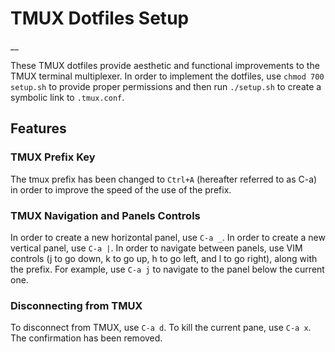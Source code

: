 # TMUX Dotfiles Setup
__

These TMUX dotfiles provide aesthetic and functional improvements to
the TMUX terminal multiplexer. In order to implement the dotfiles, use
`chmod 700 setup.sh` to provide proper permissions and then run
`./setup.sh` to create a symbolic link to `.tmux.conf`.


## Features

### TMUX Prefix Key
The tmux prefix has been changed to `Ctrl+A` (hereafter referred to as C-a) in order to improve the speed of the use of the prefix.

### TMUX Navigation and Panels Controls

In order to create a new horizontal panel, use `C-a _`. In order to
create a new vertical panel, use `C-a |`. In order to navigate between
panels, use VIM controls (j to go down, k to go up, h to go left, and l to go right), along with the prefix. For example, use `C-a j` to navigate to the panel below the current one.

### Disconnecting from TMUX

To disconnect from TMUX, use `C-a d`. To kill the current pane, use
`C-a x`. The confirmation has been removed.

